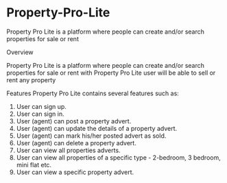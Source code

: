 # Property-Pro-Lite
Property Pro Lite is a platform where people can create and/or search properties for sale or rent



Overview


Property Pro Lite is a platform where people can create and/or search properties for sale or rent
with Property Pro Lite user will be able to sell or rent any property


Features
Property Pro Lite contains several features such as:
 1. User can sign up.
2. User can sign in.
3. User (agent) can post a property advert.
4. User (agent) can update the details of a property advert.
5. User (agent) can mark his/her posted advert as sold.
6. User (agent) can delete a property advert.
7. User can view all properties adverts.
8. User can view all properties of a specific type - 2-bedroom, 3 bedroom, mini flat etc.
9. User can view a specific property advert.

